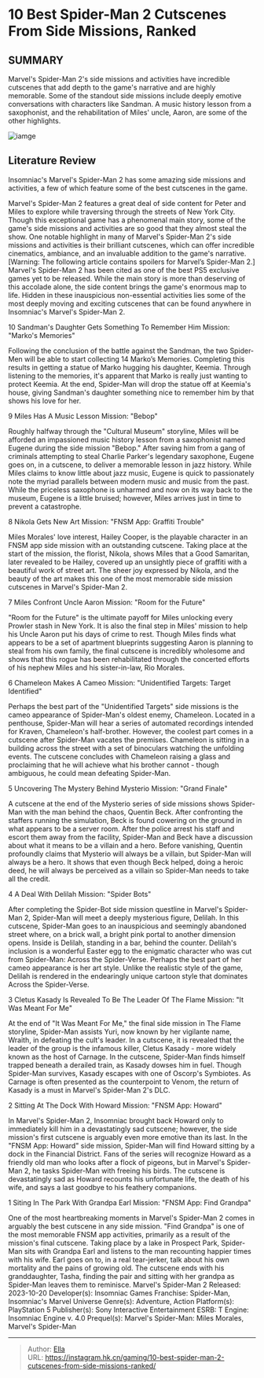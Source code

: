 # 10 Best Spider-Man 2 Cutscenes From Side Missions, Ranked


## SUMMARY 


 Marvel&#39;s Spider-Man 2&#39;s side missions and activities have incredible cutscenes that add depth to the game&#39;s narrative and are highly memorable. 
 Some of the standout side missions include deeply emotive conversations with characters like Sandman. 
 A music history lesson from a saxophonist, and the rehabilitation of Miles&#39; uncle, Aaron, are some of the other highlights. 

![iamge](https://static1.srcdn.com/wordpress/wp-content/uploads/2023/11/10-best-spider-man-2-cutscenes-from-side-missions-ranked.jpg)

## Literature Review

Insomniac&#39;s Marvel&#39;s Spider-Man 2 has some amazing side missions and activities, a few of which feature some of the best cutscenes in the game.




Marvel&#39;s Spider-Man 2 features a great deal of side content for Peter and Miles to explore while traversing through the streets of New York City. Though this exceptional game has a phenomenal main story, some of the game&#39;s side missions and activities are so good that they almost steal the show. One notable highlight in many of Marvel&#39;s Spider-Man 2&#39;s side missions and activities is their brilliant cutscenes, which can offer incredible cinematics, ambiance, and an invaluable addition to the game&#39;s narrative.
[Warning: The following article contains spoilers for Marvel’s Spider-Man 2.]
Marvel&#39;s Spider-Man 2 has been cited as one of the best PS5 exclusive games yet to be released. While the main story is more than deserving of this accolade alone, the side content brings the game&#39;s enormous map to life. Hidden in these inauspicious non-essential activities lies some of the most deeply moving and exciting cutscenes that can be found anywhere in Insomniac&#39;s Marvel&#39;s Spider-Man 2.




























 








 10  Sandman&#39;s Daughter Gets Something To Remember Him 
Mission: &#34;Marko&#39;s Memories&#34;
        

Following the conclusion of the battle against the Sandman, the two Spider-Men will be able to start collecting 14 Marko’s Memories. Completing this results in getting a statue of Marko hugging his daughter, Keemia. Through listening to the memories, it&#39;s apparent that Marko is really just wanting to protect Keemia. At the end, Spider-Man will drop the statue off at Keemia&#39;s house, giving Sandman&#39;s daughter something nice to remember him by that shows his love for her.





 9  Miles Has A Music Lesson 
Mission: &#34;Bebop&#34;
        

Roughly halfway through the &#34;Cultural Museum&#34; storyline, Miles will be afforded an impassioned music history lesson from a saxophonist named Eugene during the side mission &#34;Bebop.&#34; After saving him from a gang of criminals attempting to steal Charlie Parker&#39;s legendary saxophone, Eugene goes on, in a cutscene, to deliver a memorable lesson in jazz history. While Miles claims to know little about jazz music, Eugene is quick to passionately note the myriad parallels between modern music and music from the past. While the priceless saxophone is unharmed and now on its way back to the museum, Eugene is a little bruised; however, Miles arrives just in time to prevent a catastrophe.





 8  Nikola Gets New Art 
Mission: &#34;FNSM App: Graffiti Trouble&#34;
        

Miles Morales&#39; love interest, Hailey Cooper, is the playable character in an FNSM app side mission with an outstanding cutscene. Taking place at the start of the mission, the florist, Nikola, shows Miles that a Good Samaritan, later revealed to be Hailey, covered up an unsightly piece of graffiti with a beautiful work of street art. The sheer joy expressed by Nikola, and the beauty of the art makes this one of the most memorable side mission cutscenes in Marvel&#39;s Spider-Man 2.





 7  Miles Confront Uncle Aaron 
Mission: &#34;Room for the Future&#34;


 







&#34;Room for the Future&#34; is the ultimate payoff for Miles unlocking every Prowler stash in New York. It is also the final step in Miles&#39; mission to help his Uncle Aaron put his days of crime to rest. Though Miles finds what appears to be a set of apartment blueprints suggesting Aaron is planning to steal from his own family, the final cutscene is incredibly wholesome and shows that this rogue has been rehabilitated through the concerted efforts of his nephew Miles and his sister-in-law, Rio Morales.





 6  Chameleon Makes A Cameo 
Mission: &#34;Unidentified Targets: Target Identified&#34;
        

Perhaps the best part of the &#34;Unidentified Targets&#34; side missions is the cameo appearance of Spider-Man&#39;s oldest enemy, Chameleon. Located in a penthouse, Spider-Man will hear a series of automated recordings intended for Kraven, Chameleon&#39;s half-brother. However, the coolest part comes in a cutscene after Spider-Man vacates the premises. Chameleon is sitting in a building across the street with a set of binoculars watching the unfolding events. The cutscene concludes with Chameleon raising a glass and proclaiming that he will achieve what his brother cannot - though ambiguous, he could mean defeating Spider-Man.





 5  Uncovering The Mystery Behind Mysterio 
Mission: &#34;Grand Finale&#34;
        

A cutscene at the end of the Mysterio series of side missions shows Spider-Man with the man behind the chaos, Quentin Beck. After confronting the staffers running the simulation, Beck is found cowering on the ground in what appears to be a server room. After the police arrest his staff and escort them away from the facility, Spider-Man and Beck have a discussion about what it means to be a villain and a hero. Before vanishing, Quentin profoundly claims that Mysterio will always be a villain, but Spider-Man will always be a hero. It shows that even though Beck helped, doing a heroic deed, he will always be perceived as a villain so Spider-Man needs to take all the credit.





 4  A Deal With Delilah 
Mission: &#34;Spider Bots&#34;


 







After completing the Spider-Bot side mission questline in Marvel&#39;s Spider-Man 2, Spider-Man will meet a deeply mysterious figure, Delilah. In this cutscene, Spider-Man goes to an inauspicious and seemingly abandoned street where, on a brick wall, a bright pink portal to another dimension opens. Inside is Delilah, standing in a bar, behind the counter. Delilah&#39;s inclusion is a wonderful Easter egg to the enigmatic character who was cut from Spider-Man: Across the Spider-Verse. Perhaps the best part of her cameo appearance is her art style. Unlike the realistic style of the game, Delilah is rendered in the endearingly unique cartoon style that dominates Across the Spider-Verse.
























 3  Cletus Kasady Is Revealed To Be The Leader Of The Flame 
Mission: &#34;It Was Meant For Me&#34;


 







At the end of &#34;It Was Meant For Me,&#34; the final side mission in The Flame storyline, Spider-Man assists Yuri, now known by her vigilante name, Wraith, in defeating the cult&#39;s leader. In a cutscene, it is revealed that the leader of the group is the infamous killer, Cletus Kasady - more widely known as the host of Carnage. In the cutscene, Spider-Man finds himself trapped beneath a derailed train, as Kasady dowses him in fuel. Though Spider-Man survives, Kasady escapes with one of Oscorp&#39;s Symbiotes. As Carnage is often presented as the counterpoint to Venom, the return of Kasady is a must in Marvel&#39;s Spider-Man 2&#39;s DLC.





 2  Sitting At The Dock With Howard 
Mission: &#34;FNSM App: Howard&#34;
        

In Marvel&#39;s Spider-Man 2, Insomniac brought back Howard only to immediately kill him in a devastatingly sad cutscene; however, the side mission&#39;s first cutscene is arguably even more emotive than its last. In the &#34;FNSM App: Howard&#34; side mission, Spider-Man will find Howard sitting by a dock in the Financial District. Fans of the series will recognize Howard as a friendly old man who looks after a flock of pigeons, but in Marvel&#39;s Spider-Man 2, he tasks Spider-Man with freeing his birds. The cutscene is devastatingly sad as Howard recounts his unfortunate life, the death of his wife, and says a last goodbye to his feathery companions.





 1  Siting In The Park With Grandpa Earl 
Mission: &#34;FNSM App: Find Grandpa&#34;
        

One of the most heartbreaking moments in Marvel&#39;s Spider-Man 2 comes in arguably the best cutscene in any side mission. &#34;Find Grandpa&#34; is one of the most memorable FNSM app activities, primarily as a result of the mission&#39;s final cutscene. Taking place by a lake in Prospect Park, Spider-Man sits with Grandpa Earl and listens to the man recounting happier times with his wife. Earl goes on to, in a real tear-jerker, talk about his own mortality and the pains of growing old. The cutscene ends with his granddaughter, Tasha, finding the pair and sitting with her grandpa as Spider-Man leaves them to reminisce.
               Marvel&#39;s Spider-Man 2   Released:   2023-10-20    Developer(s):   Insomniac Games    Franchise:   Spider-Man, Insomniac&#39;s Marvel Universe    Genre(s):   Adventure, Action    Platform(s):   PlayStation 5    Publisher(s):   Sony Interactive Entertainment    ESRB:   T    Engine:   Insomniac Engine v. 4.0    Prequel(s):   Marvel&#39;s Spider-Man: Miles Morales, Marvel&#39;s Spider-Man      

---

> Author: [Ella](https://instagram.hk.cn/)  
> URL: https://instagram.hk.cn/gaming/10-best-spider-man-2-cutscenes-from-side-missions-ranked/  

